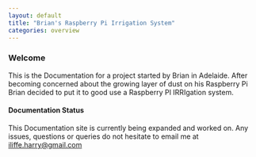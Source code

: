 ```yaml
---
layout: default
title: "Brian's Raspberry Pi Irrigation System"
categories: overview
---
```


### Welcome

This is the Documentation for a project started by Brian in Adelaide. After becoming concerned about the growing layer of dust on his Raspberry Pi Brian decided to put it to good use a Raspberry PI IRRIgation system.


#### Documentation Status

This Documentation site is currently being expanded and worked on. Any issues, questions or queries do not hesitate to email me at [iliffe.harry@gmail.com](mailto:iliffe.harry@gmail.com)
